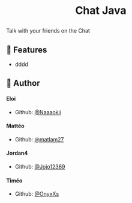 # <p align="center">Chat Java</p>
  
Talk with your friends on the Chat

## 🧐 Features    
- dddd



## 🙇 Author
#### Eloi
- Github: [@Naaaokii](https://github.com/Naaaokii)
#### Mattéo
- Github: [@matlam27](https://github.com/matlam27)
#### Jordan4
- Github: [@Jojo12369](https://github.com/Jojo12369)
#### Timéo
- Github: [@OnyxXs](https://github.com/OnyxXs)
